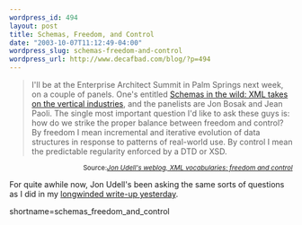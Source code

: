 ```yaml
--- 
wordpress_id: 494
layout: post
title: Schemas, Freedom, and Control
date: "2003-10-07T11:12:49-04:00"
wordpress_slug: schemas-freedom-and-control
wordpress_url: http://www.decafbad.com/blog/?p=494
---
```

<blockquote cite="URL">
I'll be at the Enterprise Architect Summit in Palm Springs next week,
on a couple of panels. One's entitled <a href="http://www.fawcette.com/conferences/eas/sessions.aspx#13SchemasWild">Schemas in the wild: XML takes
on the vertical industries</a>, and the panelists are Jon Bosak and Jean
Paoli. The single most important question I'd like to ask these guys
is: how do we strike the proper balance between freedom and control?
By freedom I mean incremental and iterative evolution of data
structures in response to patterns of real-world use. By control I
mean the predictable regularity enforced by a DTD or XSD.
</blockquote>
<div class="credit" align="right"><small>Source:<cite><a href="http://weblog.infoworld.com/udell/2003/10/07.html#a821">Jon Udell's weblog, XML vocabularies: freedom and control</a></cite></small></div>
<p>
For quite awhile now, Jon Udell's been asking the same
sorts of questions as I did in my <a href="http://www.decafbad.com/blog/tech/rss_data_and_schema.html">longwinded write-up yesterday</a>.
</p>
<!--more-->
shortname=schemas_freedom_and_control
